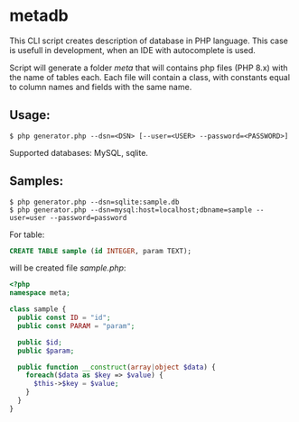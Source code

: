 # metadb
This CLI script creates description of database in PHP language. This case is 
usefull in development, when an IDE with autocomplete is used.

Script will generate a folder _meta_ that will contains php files (PHP 8.x) 
with the name of tables each. Each file will contain a class, with constants 
equal to column names and fields with the same name.

## Usage:
```shell
$ php generator.php --dsn=<DSN> [--user=<USER> --password=<PASSWORD>]
```

Supported databases: MySQL, sqlite.

## Samples:
``` shell
$ php generator.php --dsn=sqlite:sample.db
$ php generator.php --dsn=mysql:host=localhost;dbname=sample --user=user --password=password
```

For table:
```SQL
CREATE TABLE sample (id INTEGER, param TEXT);
```
will be created file _sample.php_:
```php
<?php
namespace meta;

class sample {
  public const ID = "id";
  public const PARAM = "param";

  public $id;
  public $param;

  public function __construct(array|object $data) {
    foreach($data as $key => $value) {
      $this->$key = $value;
    }
  }
}
```
